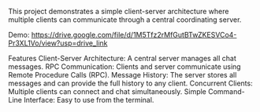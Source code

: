 This project demonstrates a simple client-server architecture where multiple clients can communicate through a central coordinating server.

Demo:
https://drive.google.com/file/d/1M5Tfz2rMfGutBTwZKESVCo4-Pr3XL1Vo/view?usp=drive_link

Features
Client-Server Architecture: A central server manages all chat messages.
RPC Communication: Clients and server communicate using Remote Procedure Calls (RPC).
Message History: The server stores all messages and can provide the full history to any client.
Concurrent Clients: Multiple clients can connect and chat simultaneously.
Simple Command-Line Interface: Easy to use from the terminal.
